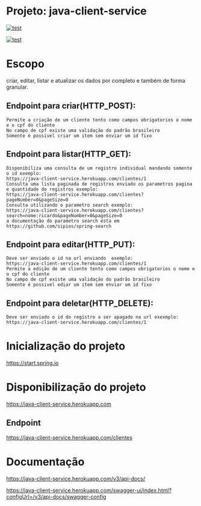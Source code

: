 # Projeto: java-client-service


[![test](https://github.com/rzandonai/java-cliente-service/actions/workflows/gradle.yml/badge.svg)](https://github.com/rzandonai/java-cliente-service/actions/workflows/codeql-analysis.yml)

[![test](https://github.com/rzandonai/java-cliente-service/actions/workflows/codeql-analysis.yml/badge.svg)](https://github.com/rzandonai/java-cliente-service/actions/workflows/gradle.yml)

# Escopo
criar, editar, listar e atualizar os dados por completo e também de forma granular.

## Endpoint para criar(HTTP_POST):

    Permite a criação de um cliente tento como campos obrigatorios o nome e o cpf do cliente
    No campo de cpf existe uma validação do padrão brasileiro
    Somente é possivel criar um item sem enviar um id fixo

## Endpoint para listar(HTTP_GET):

    Disponibiliza uma consulta de um registro individual mandando somente o id exemplo:
    https://java-client-service.herokuapp.com/clientes/1
    Consulta uma lista paginada de registros enviado os parametros pagina e quantidade de registros exemplo: 
    https://java-client-service.herokuapp.com/clientes?pageNumber=0&pageSize=0
    Consulta utilizando o parametro search exemplo: 
    https://java-client-service.herokuapp.com/clientes?search=nome:ricardo&pageNumber=0&pageSize=0
    a documentação do parametro search esta em https://github.com/sipios/spring-search
    
## Endpoint para editar(HTTP_PUT):

    Deve ser enviado o id na url enviando  exemplo: 
    https://java-client-service.herokuapp.com/clientes/1
    Permite a edição de um cliente tento como campos obrigatorios o nome e o cpf do cliente
    No campo de cpf existe uma validação do padrão brasileiro
    Somente é possivel ediar um item sem enviar um id fixo

## Endpoint para deletar(HTTP_DELETE):

    Deve ser enviado o id do registro a ser apagado na url exexmplo: 
    https://java-client-service.herokuapp.com/clientes/1

# Inicialização do projeto

https://start.spring.io


# Disponibilização do projeto

https://java-client-service.herokuapp.com

## Endpoint

https://java-client-service.herokuapp.com/clientes

# Documentação 

https://java-client-service.herokuapp.com/v3/api-docs/

https://java-client-service.herokuapp.com/swagger-ui/index.html?configUrl=/v3/api-docs/swagger-config
